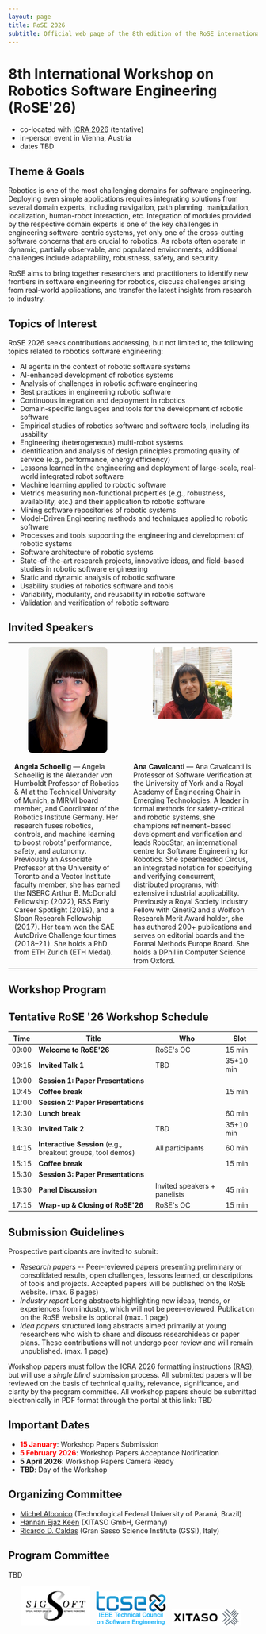 ```yaml
---
layout: page
title: RoSE 2026
subtitle: Official web page of the 8th edition of the RoSE international workshop
---
```


# 8th International Workshop on Robotics Software Engineering (RoSE'26)

- co-located with [ICRA 2026](https://2026.ieee-icra.org) (tentative)
- in-person event in Vienna, Austria
- dates TBD

## Theme & Goals
Robotics is one of the most challenging domains for software engineering. Deploying even simple applications requires integrating solutions from several domain experts, including navigation, path planning, manipulation, localization, human-robot interaction, etc. Integration of modules provided by the respective domain experts is one of the key challenges in engineering software-centric systems, yet only one of the cross-cutting software concerns that are crucial to robotics. As robots often operate in dynamic, partially observable, and populated environments, additional challenges include adaptability, robustness, safety, and security.

RoSE aims to bring together researchers and practitioners to identify new frontiers in software engineering for robotics, discuss challenges arising from real-world applications, and transfer the latest insights from research to industry.

## Topics of Interest

RoSE 2026 seeks contributions addressing, but not limited to, the following
topics related to robotics software engineering:
- AI agents in the context of robotic software systems
- AI-enhanced development of robotics systems
- Analysis of challenges in robotic software engineering
- Best practices in engineering robotic software
- Continuous integration and deployment in robotics
- Domain-specific languages and tools for the development of robotic software
- Empirical studies of robotics software and software tools, including its usability
- Engineering (heterogeneous) multi-robot systems.
- Identification and analysis of design principles promoting quality of service (e.g., performance, energy efficiency)
- Lessons learned in the engineering and deployment of large-scale, real-world integrated robot software
- Machine learning applied to robotic software
- Metrics measuring non-functional properties (e.g., robustness, availability, etc.) and their application to robotic software
- Mining software repositories of robotic systems
- Model-Driven Engineering methods and techniques applied to robotic software
- Processes and tools supporting the engineering and development of robotic systems
- Software architecture of robotic systems
- State-of-the-art research projects, innovative ideas, and field-based studies in robotic software engineering
- Static and dynamic analysis of robotic software
- Usability studies of robotics software and tools
- Variability, modularity, and reusability in robotic software
- Validation and verification of robotic software

## Invited Speakers

<style>
  .speakers-table {
    width: 100%;
    border-collapse: collapse;
    table-layout: fixed;
  }
  .speakers-table td {
    border: none;
    padding: 8px 12px;
    vertical-align: top;
  }
  .speakers-table .headshots {
    text-align: center;
  }
  .speakers-table .bio,
  .speakers-table .title {
    text-align: left;
  }
  .speakers-table img {
    max-width: 160px;
    width: 100%;
    height: auto;
    border-radius: 8px;
  }
</style>

<table class="speakers-table">
  <tr class="headshots">
    <td>
      <img src="/files/rose2026/schoellig.jpg" alt="Angela Schoellig">
    </td>
    <td>
      <img src="/files/rose2026/cavalcanti.jpg" alt="Ana Cavalcanti">
    </td>
  </tr>
  <tr class="bio">
    <td>
      <strong>Angela Schoellig</strong> — Angela Schoellig is the Alexander von Humboldt Professor of Robotics & AI at the Technical University of Munich, a MIRMI board member, and Coordinator of the Robotics Institute Germany. Her research fuses robotics, controls, and machine learning to boost robots’ performance, safety, and autonomy. Previously an Associate Professor at the University of Toronto and a Vector Institute faculty member, she has earned the NSERC Arthur B. McDonald Fellowship (2022), RSS Early Career Spotlight (2019), and a Sloan Research Fellowship (2017). Her team won the SAE AutoDrive Challenge four times (2018–21). She holds a PhD from ETH Zurich (ETH Medal).
    </td>
    <td>
      <strong>Ana Cavalcanti</strong> — Ana Cavalcanti is Professor of Software Verification at the University of York and a Royal Academy of Engineering Chair in Emerging Technologies. A leader in formal methods for safety-critical and robotic systems, she champions refinement-based development and verification and leads RoboStar, an international centre for Software Engineering for Robotics. She spearheaded Circus, an integrated notation for specifying and verifying concurrent, distributed programs, with extensive industrial applicability. Previously a Royal Society Industry Fellow with QinetiQ and a Wolfson Research Merit Award holder, she has authored 200+ publications and serves on editorial boards and the Formal Methods Europe Board. She holds a DPhil in Computer Science from Oxford.
    </td>
  </tr>
</table>

## Workshop Program

## Tentative RoSE '26 Workshop Schedule

| Time   | Title | Who | Slot |
|--------|-------|-----|------|
| 09:00  | **Welcome to RoSE'26** | RoSE's OC | 15 min |
| 09:15  | **Invited Talk 1** | TBD | 35+10 min |
| 10:00  | **Session 1: Paper Presentations** | | |
| 10:45  | **Coffee break** |  | 15 min |
| 11:00  | **Session 2: Paper Presentations** | | |
| 12:30  | **Lunch break** |  | 60 min |
| 13:30  | **Invited Talk 2** | TBD | 35+10 min |
| 14:15  | **Interactive Session** (e.g., breakout groups, tool demos) | All participants | 60 min |
| 15:15  | **Coffee break** |  | 15 min |
| 15:30  | **Session 3: Paper Presentations** |  | 
| 16:30  | **Panel Discussion** | Invited speakers + panelists | 45 min |
| 17:15  | **Wrap-up & Closing of RoSE'26** | RoSE's OC | 15 min |


## Submission Guidelines

Prospective participants are invited to submit:
- *Research papers* -- Peer-reviewed papers presenting preliminary or consolidated results, open challenges, lessons learned, or descriptions of tools and projects. Accepted papers will be published on the RoSE website. (max. 6 pages)
- *Industry report* Long abstracts highlighting new ideas, trends, or experiences from industry, which will not be peer-reviewed. Publication on the RoSE website is optional (max. 1 page)
- *Idea papers* structured long abstracts aimed primarily at young researchers who wish to share and discuss researchideas or paper plans. These contributions will not undergo peer review and will remain unpublished. (max. 1 page)

Workshop papers must follow the ICRA 2026 formatting instructions ([RAS](http://ras.papercept.net/conferences/support/tex.php)), but will use a *single blind* submission process. All submitted papers will be reviewed on the basis of technical quality, relevance, significance, and clarity by the program committee. All workshop papers should be submitted electronically in PDF format through the portal at this link: TBD

## Important Dates

* <span style="color:red;">**15 January**</span>: Workshop Papers Submission
* <span style="color:red;">**5 February 2026**</span>: Workshop Papers Acceptance Notification
* **5 April 2026**: Workshop Papers Camera Ready
* **TBD**: Day of the Workshop

## Organizing Committee

- [Michel Albonico](https://michel.iotrixx.com.br/) (Technological Federal University of Paraná, Brazil)
- [Hannan Ejaz Keen](https://hannanejazkeen.github.io/) (XITASO GmbH, Germany)
- [Ricardo D. Caldas](http://www.ricardocaldas.me) (Gran Sasso Science Institute (GSSI), Italy)

## Program Committee

TBD

<center>
<img src="/files/rose2024/sigsoft_logo.png" alt="Sigsoft" style="width: 10em;" />&nbsp;&nbsp;
<img src="/files/rose2024/tcse_logo.png" alt="TCSE" style="width: 10em;" />&nbsp;&nbsp;
<img src="/files/rose2024/xitaso_logo.png" alt="XITASO" style="width: 10em;" />&nbsp;&nbsp;
</center>
